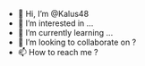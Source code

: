 - 👋 Hi, I’m @Kalus48
- 👀 I’m interested in ...
- 🌱 I’m currently learning ...
- 💞️ I’m looking to collaborate on ?
- 📫 How to reach me ?

<!---
Kalus48/Kalus48 is a ✨ special ✨ repository because its `README.md` (this file) appears on your GitHub profile.
You can click the Preview link to take a look at your changes.
--->
